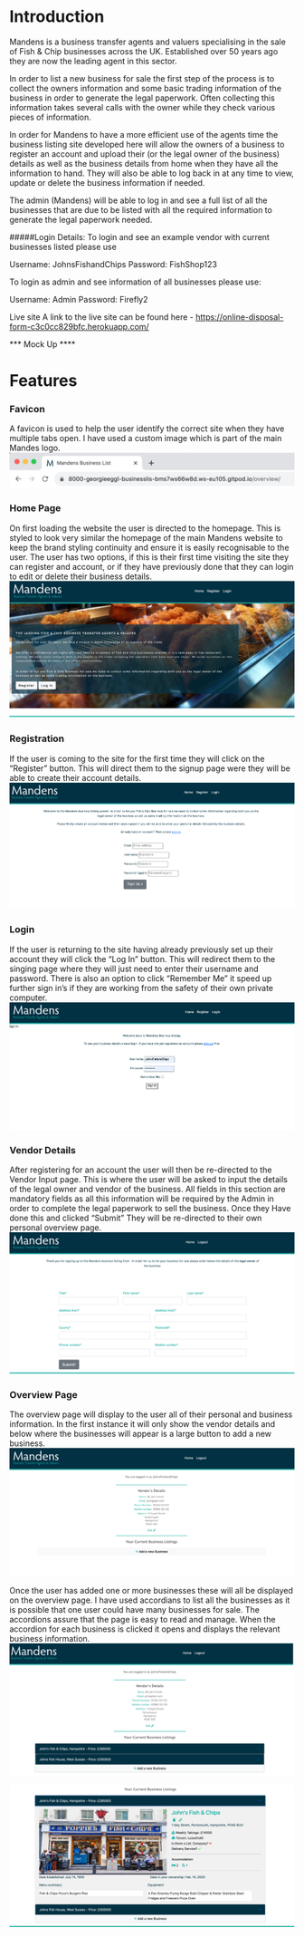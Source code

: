 
# Introduction
Mandens is a business transfer agents and valuers specialising in the sale of Fish & Chip businesses across the UK.  Established over 50 years ago they are now the leading agent in this sector. 

In order to list a new business for sale the first step of the process is to collect the owners information and some basic trading information of the business in order to generate the legal paperwork. Often collecting this information takes several calls with the owner while they check various pieces of information. 

In order for Mandens to have a more efficient use of the agents time the business listing site developed here will allow the owners of a business to register an account and upload their (or the legal owner of the business) details as well as the business details from home when they have all the information to hand. They will also be able to log back in at any time to view, update or delete the business information if needed. 

The admin (Mandens) will be able to log in and see a full list of all the businesses that are due to be listed with all the required information to generate the legal paperwork needed. 


#####Login Details:
To login and see an example vendor with current businesses listed please use

Username: JohnsFishandChips
Password: FishShop123

To login as admin and see information of all businesses please use:

Username: Admin
Password: Firefly2


Live site
A link to the live site can be found here - https://online-disposal-form-c3c0cc829bfc.herokuapp.com/


*** Mock Up ****



# Features

### Favicon
A favicon is used to help the user identify the correct site when they have multiple tabs open. I have used a custom image which is part of the main Mandes logo. 
![Favicon Screenshot](/docs/readme-images/favicon.png)




### Home Page
On first loading the website the user is directed to the homepage. This is styled to look very similar the homepage of the main Mandens website to keep the brand styling continuity and ensure it is easily recognisable to the user. The user has two options, if this is their first time visiting the site they can register and account, or if they have previously done that they can login to edit or delete their business details. 
![Home Page Screenshot](/docs/readme-images/home.png)


### Registration
If the user is coming to the site for the first time they will click on the “Register” button. This will direct them to the signup page were they will be able to create their account details. 
![Registration Screenshot](/docs/readme-images/registration.png)

### Login
If the user is returning to the site having already previously set up their account they will click the “Log In” button. This will redirect them to the singing page where they will just need to enter their username and password. There is also an option to click “Remember Me” it speed up further sign in’s if they are working from the safety of their own private computer. 
![Login Screenshot](/docs/readme-images/login.png)

### Vendor Details
After registering for an account the user will then be re-directed to the Vendor Input page. This is where the user will be asked to input the details of the legal owner and vendor of the business. All fields in this section are mandatory fields as all this information will be required by the Admin in order to complete the legal paperwork to sell the business. Once they Have done this and clicked “Submit” They will be re-directed to their own personal overview page. 
![Vendor Input Screenshot](/docs/readme-images/vendor-input.png)

### Overview Page
The overview page will display to the user all of their personal and business information. In the first instance it will only show the vendor details and below where the businesses will appear is a large button to add a new business. 
![Overview Vendor Details Screenshot](/docs/readme-images/overview-vendor-details.png)

Once the user has added one or more businesses these will all be displayed on the overview page. I have used accordians to list all the businesses as it is possible that one user could have many businesses for sale. The accordions assure that the page is easy to read and manage. When the accordion for each business is clicked it opens and displays the relevant business information. 
![Overview Screenshot](/docs/readme-images/overview.png)

![Open Accordian Screenshot](/docs/readme-images/open-business.png)







